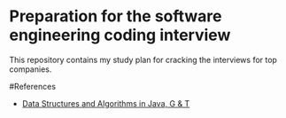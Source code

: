 # Preparation for the software engineering coding interview
This repository contains my study plan for cracking the interviews for top companies.

#References
- <a href="https://www.amazon.com/Data-Structures-Algorithms-Michael-Goodrich/dp/1118771338/ref=pd_lpo_sbs_14_img_2/135-5365904-5935051?_encoding=UTF8&psc=1&refRID=D17Q8JEG00X3GCTB5RZS&dpID=61cFhkf7NCL&preST=_SX258_BO1,204,203,200_QL70_&dpSrc=detail">Data Structures and Algorithms in Java, G & T</a>